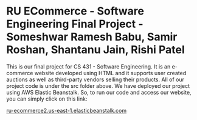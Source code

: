 # RU ECommerce - Software Engineering Final Project - Someshwar Ramesh Babu, Samir Roshan, Shantanu Jain, Rishi Patel

This is our final project for CS 431 - Software Engineering. It is an e-commerce website developed using HTML and it supports user created auctions as well as third-party vendors selling their products. All of our project code is under the src folder above. We have deployed our project using AWS Elastic Beanstalk. So, to run our code and access our website, you can simply click on this link:

[ru-ecommerce2.us-east-1.elasticbeanstalk.com](http://ru-ecommerce2.us-east-1.elasticbeanstalk.com/)
